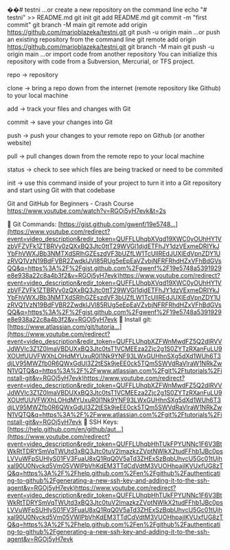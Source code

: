 ��#   t e s t n i 
 
... or create a new repository on the command line
echo "# testni" >> README.md
git init
git add README.md
git commit -m "first commit"
git branch -M main
git remote add origin https://github.com/marioblazeka/testni.git
git push -u origin main
…or push an existing repository from the command line
git remote add origin https://github.com/marioblazeka/testni.git
git branch -M main
git push -u origin main
…or import code from another repository
You can initialize this repository with code from a Subversion, Mercurial, or TFS project.

repo -> repository

clone -> bring a repo down from the internet (remote repository like Github) to your local machine

add -> track your files and changes with Git

commit -> save your changes into Git

push -> push your changes to your remote repo on Github (or another website)

pull -> pull changes down from the remote repo to your local machine

status -> check to see which files are being tracked or need to be commited

init -> use this command inside of your project to turn it into a Git repository and start using Git with that codebase

Git and GitHub for Beginners - Crash Course https://www.youtube.com/watch?v=RGOj5yH7evk&t=2s

🔗 Git Commands: [https://gist.github.com/gwenf/19e5748...](https://www.youtube.com/redirect?event=video_description&redir_token=QUFFLUhqbXVqd19XWC0yOUhHY1VzbVFZVFk1ZTBRVy0zQXxBQ3Jtc0ttT29WVGl1djdETFhJY1dzVExmeDRIYkJYbFhVWXJBb3NMTXdSRlhGZEszdVF3bUZfLW1TcUllREdJUXlEdVpnZDY1UzRVQ1VzN19BdFVBR2ZwdklJVl85RUg5eEpEaVZvbjNFRFRhdHZxVFhBdGVsQQ&q=https%3A%2F%2Fgist.github.com%2Fgwenf%2F19e5748a5391929e8e938a22c8a4b3f2&v=RGOj5yH7evk)https://www.youtube.com/redirect?event=video_description&redir_token=QUFFLUhqbXVqd19XWC0yOUhHY1VzbVFZVFk1ZTBRVy0zQXxBQ3Jtc0ttT29WVGl1djdETFhJY1dzVExmeDRIYkJYbFhVWXJBb3NMTXdSRlhGZEszdVF3bUZfLW1TcUllREdJUXlEdVpnZDY1UzRVQ1VzN19BdFVBR2ZwdklJVl85RUg5eEpEaVZvbjNFRFRhdHZxVFhBdGVsQQ&q=https%3A%2F%2Fgist.github.com%2Fgwenf%2F19e5748a5391929e8e938a22c8a4b3f2&v=RGOj5yH7evk
🔗 Install git: [https://www.atlassian.com/git/tutoria...](https://www.youtube.com/redirect?event=video_description&redir_token=QUFFLUhqbXZFWnMwdFZ5Q2dIRVVJdWVlc3Z1Z0lmaVBDUXxBQ3Jtc0tsT1VCMEEza2Zjc2g1S0ZYTzRXanFuLU9XOUtfUUVFWXhLOHdMYUxuR0I1Nk9YNF93LWxGUHhnSXg5dXd1WUh6T3djLV95MWZfb0R6QWxGdUl3Z2tESk9jeEE0ck5TQm5SWVdRaVlraW1NRkZwN1VQTQ&q=https%3A%2F%2Fwww.atlassian.com%2Fgit%2Ftutorials%2Finstall-git&v=RGOj5yH7evk)https://www.youtube.com/redirect?event=video_description&redir_token=QUFFLUhqbXZFWnMwdFZ5Q2dIRVVJdWVlc3Z1Z0lmaVBDUXxBQ3Jtc0tsT1VCMEEza2Zjc2g1S0ZYTzRXanFuLU9XOUtfUUVFWXhLOHdMYUxuR0I1Nk9YNF93LWxGUHhnSXg5dXd1WUh6T3djLV95MWZfb0R6QWxGdUl3Z2tESk9jeEE0ck5TQm5SWVdRaVlraW1NRkZwN1VQTQ&q=https%3A%2F%2Fwww.atlassian.com%2Fgit%2Ftutorials%2Finstall-git&v=RGOj5yH7evk
🔗 SSH Keys: [https://help.github.com/en/github/aut...](https://www.youtube.com/redirect?event=video_description&redir_token=QUFFLUhqbHhTUkFPYUNNc1F6V3BtWkRtTDRYSmVqTWUtd3xBQ3Jtc0tuV2lmazkzZVptNWlkX2tudFFhb1JBc0psLVVuWFpSUHlyS01FV3FuaU8xQ1RqQ0V5aTd3ZHExSzBqbUhvcU5Gc01tUjhxal90U0Nvckd5Vm05VWlPbVhKdEM3TTdCdVdtM3VUOHhpajlKVUxfUG8zTQ&q=https%3A%2F%2Fhelp.github.com%2Fen%2Fgithub%2Fauthenticating-to-github%2Fgenerating-a-new-ssh-key-and-adding-it-to-the-ssh-agent&v=RGOj5yH7evk)https://www.youtube.com/redirect?event=video_description&redir_token=QUFFLUhqbHhTUkFPYUNNc1F6V3BtWkRtTDRYSmVqTWUtd3xBQ3Jtc0tuV2lmazkzZVptNWlkX2tudFFhb1JBc0psLVVuWFpSUHlyS01FV3FuaU8xQ1RqQ0V5aTd3ZHExSzBqbUhvcU5Gc01tUjhxal90U0Nvckd5Vm05VWlPbVhKdEM3TTdCdVdtM3VUOHhpajlKVUxfUG8zTQ&q=https%3A%2F%2Fhelp.github.com%2Fen%2Fgithub%2Fauthenticating-to-github%2Fgenerating-a-new-ssh-key-and-adding-it-to-the-ssh-agent&v=RGOj5yH7evk
